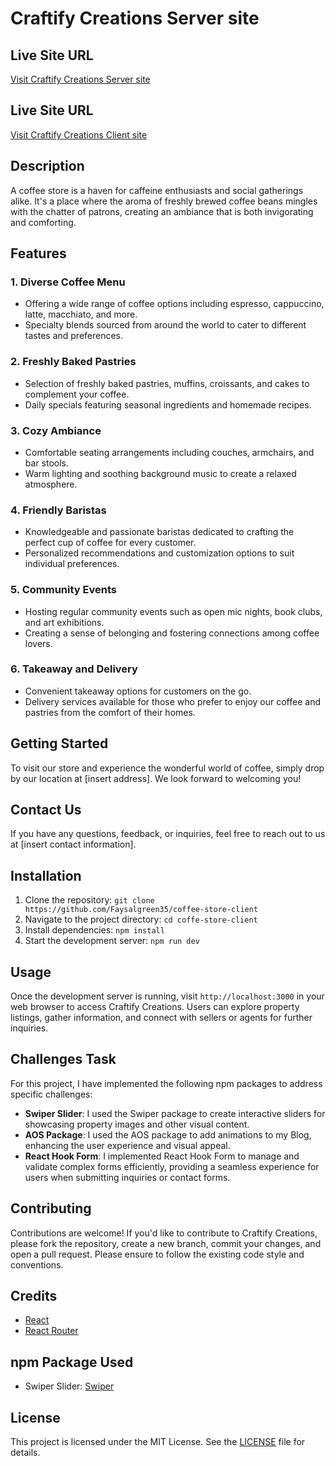 # Craftify Creations Server site

## Live Site URL
[Visit Craftify Creations Server site](https://craftify-creations-server.vercel.app)

## Live Site URL
[Visit Craftify Creations Client site](https://craftify-creations.web.app/)

## Description
A coffee store is a haven for caffeine enthusiasts and social gatherings alike. It's a place where the aroma of freshly brewed coffee beans mingles with the chatter of patrons, creating an ambiance that is both invigorating and comforting.

## Features

### 1. Diverse Coffee Menu
   - Offering a wide range of coffee options including espresso, cappuccino, latte, macchiato, and more.
   - Specialty blends sourced from around the world to cater to different tastes and preferences.

### 2. Freshly Baked Pastries
   - Selection of freshly baked pastries, muffins, croissants, and cakes to complement your coffee.
   - Daily specials featuring seasonal ingredients and homemade recipes.

### 3. Cozy Ambiance
   - Comfortable seating arrangements including couches, armchairs, and bar stools.
   - Warm lighting and soothing background music to create a relaxed atmosphere.

### 4. Friendly Baristas
   - Knowledgeable and passionate baristas dedicated to crafting the perfect cup of coffee for every customer.
   - Personalized recommendations and customization options to suit individual preferences.

### 5. Community Events
   - Hosting regular community events such as open mic nights, book clubs, and art exhibitions.
   - Creating a sense of belonging and fostering connections among coffee lovers.

### 6. Takeaway and Delivery
   - Convenient takeaway options for customers on the go.
   - Delivery services available for those who prefer to enjoy our coffee and pastries from the comfort of their homes.

## Getting Started
To visit our store and experience the wonderful world of coffee, simply drop by our location at [insert address]. We look forward to welcoming you!

## Contact Us
If you have any questions, feedback, or inquiries, feel free to reach out to us at [insert contact information].


## Installation
1. Clone the repository: `git clone https://github.com/Faysalgreen35/coffee-store-client`
2. Navigate to the project directory: `cd coffe-store-client`
3. Install dependencies: `npm install`
4. Start the development server: `npm run dev`

## Usage
Once the development server is running, visit `http://localhost:3000` in your web browser to access Craftify Creations. Users can explore property listings, gather information, and connect with sellers or agents for further inquiries.

## Challenges Task
For this project, I have implemented the following npm packages to address specific challenges:
- **Swiper Slider**: I used the Swiper package to create interactive sliders for showcasing property images and other visual content.
- **AOS Package**: I used the AOS package to add animations to my Blog, enhancing the user experience and visual appeal.
- **React Hook Form**: I implemented React Hook Form to manage and validate complex forms efficiently, providing a seamless experience for users when submitting inquiries or contact forms.


## Contributing
Contributions are welcome! If you'd like to contribute to Craftify Creations, please fork the repository, create a new branch, commit your changes, and open a pull request. Please ensure to follow the existing code style and conventions.

## Credits
- [React](https://reactjs.org/)
- [React Router](https://reactrouter.com/)


## npm Package Used
- Swiper Slider: [Swiper](https://swiperjs.com/)

## License
This project is licensed under the MIT License. See the [LICENSE](LICENSE) file for details.
